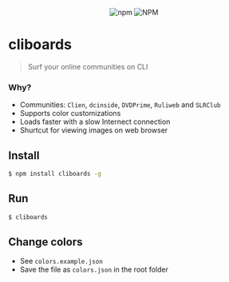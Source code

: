 <p align="center">
<img alt="npm" src="https://img.shields.io/npm/v/cliboards">
<img alt="NPM" src="https://img.shields.io/npm/l/cliboards">
<p>

# cliboards

> Surf your online communities on CLI

### Why?

-   Communities: `Clien`, `dcinside`, `DVDPrime`, `Ruliweb` and `SLRClub`
-   Supports color customizations
-   Loads faster with a slow Internect connection
-   Shurtcut for viewing images on web browser

## Install

```bash
$ npm install cliboards -g
```

## Run

```bash
$ cliboards
```

## Change colors

-   See `colors.example.json`
-   Save the file as `colors.json` in the root folder
